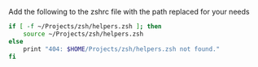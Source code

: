 Add the following to the zshrc file with the path replaced for your needs

```bash
if [ -f ~/Projects/zsh/helpers.zsh ]; then
    source ~/Projects/zsh/helpers.zsh
else
    print "404: $HOME/Projects/zsh/helpers.zsh not found."
fi
```
